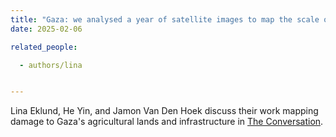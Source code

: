 ```yaml
---
title: "Gaza: we analysed a year of satellite images to map the scale of agricultural destruction"
date: 2025-02-06

related_people:

  - authors/lina


---
```


 Lina Eklund, He Yin, and Jamon Van Den Hoek discuss their work mapping damage to Gaza's agricultural lands and infrastructure in [The Conversation](https://theconversation.com/gaza-we-analysed-a-year-of-satellite-images-to-map-the-scale-of-agricultural-destruction-248796).

<!--more-->
